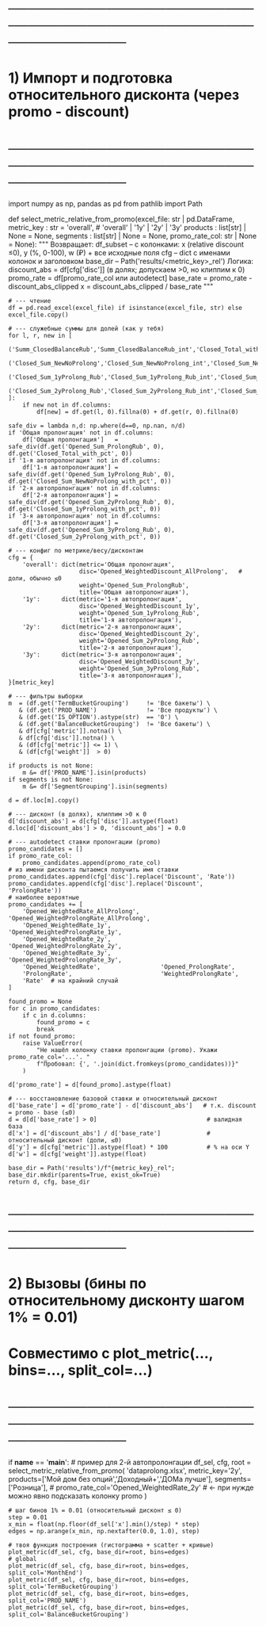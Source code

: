# ──────────────────────────────────────────────────────────────
# 1) Импорт и подготовка относительного дисконта (через promo - discount)
# ──────────────────────────────────────────────────────────────
import numpy as np, pandas as pd
from pathlib import Path

def select_metric_relative_from_promo(excel_file: str | pd.DataFrame,
                                      metric_key : str = 'overall',      # 'overall' | '1y' | '2y' | '3y'
                                      products   : list[str] | None = None,
                                      segments   : list[str] | None = None,
                                      promo_rate_col: str | None = None):
    """
    Возвращает:
      df_subset – с колонками: x (relative discount ≤0), y (%, 0-100), w (₽) + все исходные поля
      cfg       – dict c именами колонок и заголовком
      base_dir  – Path('results/<metric_key>_rel')
    Логика:
      discount_abs = df[cfg['disc']]         (в долях; допускаем >0, но клиппим к 0)
      promo_rate   = df[promo_rate_col или autodetect]
      base_rate    = promo_rate - discount_abs_clipped
      x            = discount_abs_clipped / base_rate
    """

    # --- чтение
    df = pd.read_excel(excel_file) if isinstance(excel_file, str) else excel_file.copy()

    # --- служебные суммы для долей (как у тебя)
    for l, r, new in [
        ('Summ_ClosedBalanceRub','Summ_ClosedBalanceRub_int','Closed_Total_with_pct'),
        ('Closed_Sum_NewNoProlong','Closed_Sum_NewNoProlong_int','Closed_Sum_NewNoProlong_with_pct'),
        ('Closed_Sum_1yProlong_Rub','Closed_Sum_1yProlong_Rub_int','Closed_Sum_1yProlong_with_pct'),
        ('Closed_Sum_2yProlong_Rub','Closed_Sum_2yProlong_Rub_int','Closed_Sum_2yProlong_with_pct'),
    ]:
        if new not in df.columns:
            df[new] = df.get(l, 0).fillna(0) + df.get(r, 0).fillna(0)

    safe_div = lambda n,d: np.where(d==0, np.nan, n/d)
    if 'Общая пролонгация' not in df.columns:
        df['Общая пролонгация']   = safe_div(df.get('Opened_Sum_ProlongRub', 0), df.get('Closed_Total_with_pct', 0))
    if '1-я автопролонгация' not in df.columns:
        df['1-я автопролонгация'] = safe_div(df.get('Opened_Sum_1yProlong_Rub', 0), df.get('Closed_Sum_NewNoProlong_with_pct', 0))
    if '2-я автопролонгация' not in df.columns:
        df['2-я автопролонгация'] = safe_div(df.get('Opened_Sum_2yProlong_Rub', 0), df.get('Closed_Sum_1yProlong_with_pct', 0))
    if '3-я автопролонгация' not in df.columns:
        df['3-я автопролонгация'] = safe_div(df.get('Opened_Sum_3yProlong_Rub', 0), df.get('Closed_Sum_2yProlong_with_pct', 0))

    # --- конфиг по метрике/весу/дисконтам
    cfg = {
        'overall': dict(metric='Общая пролонгация',
                        disc='Opened_WeightedDiscount_AllProlong',   # доли, обычно ≤0
                        weight='Opened_Sum_ProlongRub',
                        title='Общая автопролонгация'),
        '1y':      dict(metric='1-я автопролонгация',
                        disc='Opened_WeightedDiscount_1y',
                        weight='Opened_Sum_1yProlong_Rub',
                        title='1-я автопролонгация'),
        '2y':      dict(metric='2-я автопролонгация',
                        disc='Opened_WeightedDiscount_2y',
                        weight='Opened_Sum_2yProlong_Rub',
                        title='2-я автопролонгация'),
        '3y':      dict(metric='3-я автопролонгация',
                        disc='Opened_WeightedDiscount_3y',
                        weight='Opened_Sum_3yProlong_Rub',
                        title='3-я автопролонгация'),
    }[metric_key]

    # --- фильтры выборки
    m  = (df.get('TermBucketGrouping')     != 'Все бакеты') \
       & (df.get('PROD_NAME')              != 'Все продукты') \
       & (df.get('IS_OPTION').astype(str)  == '0') \
       & (df.get('BalanceBucketGrouping')  != 'Все бакеты') \
       & df[cfg['metric']].notna() \
       & df[cfg['disc']].notna() \
       & (df[cfg['metric']] <= 1) \
       & (df[cfg['weight']]  > 0)

    if products is not None:
        m &= df['PROD_NAME'].isin(products)
    if segments is not None:
        m &= df['SegmentGrouping'].isin(segments)

    d = df.loc[m].copy()

    # --- дисконт (в долях), клиппим >0 к 0
    d['discount_abs'] = d[cfg['disc']].astype(float)
    d.loc[d['discount_abs'] > 0, 'discount_abs'] = 0.0

    # --- autodetect ставки пролонгации (promo)
    promo_candidates = []
    if promo_rate_col:
        promo_candidates.append(promo_rate_col)
    # из имени дисконта пытаемся получить имя ставки
    promo_candidates.append(cfg['disc'].replace('Discount', 'Rate'))
    promo_candidates.append(cfg['disc'].replace('Discount', 'ProlongRate'))
    # наиболее вероятные
    promo_candidates += [
        'Opened_WeightedRate_AllProlong',      'Opened_WeightedProlongRate_AllProlong',
        'Opened_WeightedRate_1y',              'Opened_WeightedProlongRate_1y',
        'Opened_WeightedRate_2y',              'Opened_WeightedProlongRate_2y',
        'Opened_WeightedRate_3y',              'Opened_WeightedProlongRate_3y',
        'Opened_WeightedRate',                 'Opened_ProlongRate',
        'ProlongRate',                         'WeightedProlongRate',
        'Rate'  # на крайний случай
    ]

    found_promo = None
    for c in promo_candidates:
        if c in d.columns:
            found_promo = c
            break
    if not found_promo:
        raise ValueError(
            "Не нашёл колонку ставки пролонгации (promo). Укажи promo_rate_col='...'. "
            f"Пробовал: {', '.join(dict.fromkeys(promo_candidates))}"
        )

    d['promo_rate'] = d[found_promo].astype(float)

    # --- восстановление базовой ставки и относительный дисконт
    d['base_rate'] = d['promo_rate'] - d['discount_abs']   # т.к. discount = promo - base (≤0)
    d = d[d['base_rate'] > 0]                               # валидная база
    d['x'] = d['discount_abs'] / d['base_rate']             # относительный дисконт (доли, ≤0)
    d['y'] = d[cfg['metric']].astype(float) * 100           # % на оси Y
    d['w'] = d[cfg['weight']].astype(float)

    base_dir = Path('results')/f"{metric_key}_rel"; base_dir.mkdir(parents=True, exist_ok=True)
    return d, cfg, base_dir


# ──────────────────────────────────────────────────────────────
# 2) Вызовы (бины по относительному дисконту шагом 1% = 0.01)
#    Совместимо с plot_metric(..., bins=..., split_col=...)
# ──────────────────────────────────────────────────────────────
if __name__ == '__main__':
    # пример для 2-й автопролонгации
    df_sel, cfg, root = select_metric_relative_from_promo(
        'dataprolong.xlsx',
        metric_key='2y',
        products=['Мой дом без опций','Доходный+','ДОМа лучше'],
        segments=['Розница'],
        # promo_rate_col='Opened_WeightedRate_2y'   # ← при нужде можно явно подсказать колонку promo
    )

    # шаг бинов 1% = 0.01 (относительный дисконт ≤ 0)
    step = 0.01
    x_min = float(np.floor(df_sel['x'].min()/step) * step)
    edges = np.arange(x_min, np.nextafter(0.0, 1.0), step)

    # твоя функция построения (гистограмма + scatter + кривые)
    plot_metric(df_sel, cfg, base_dir=root, bins=edges)                                 # global
    plot_metric(df_sel, cfg, base_dir=root, bins=edges, split_col='MonthEnd')
    plot_metric(df_sel, cfg, base_dir=root, bins=edges, split_col='TermBucketGrouping')
    plot_metric(df_sel, cfg, base_dir=root, bins=edges, split_col='PROD_NAME')
    plot_metric(df_sel, cfg, base_dir=root, bins=edges, split_col='BalanceBucketGrouping')

